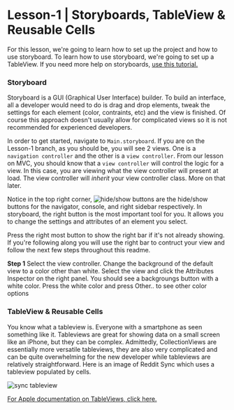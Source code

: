 # Lesson-1 | Storyboards, TableView & Reusable Cells

For this lesson, we're going to learn how to set up the project and how to use storyboard. To learn how to use storyboard, we're going to set up a TableView. If you need more help on storyboards, [use this tutorial.](https://www.raywenderlich.com/113388/storyboards-tutorial-in-ios-9-part-1)

### Storyboard

Storyboard is a GUI (Graphical User Interface) builder. To build an interface, all a developer would need to do is drag and drop elements, tweak the settings for each element (color, contraints, etc) and the view is finished. Of course this approach doesn't usually allow for complicated views so it is not recommended for experienced developers. 

In order to get started, navigate to `Main.storyboard`. If you are on the Lesson-1 branch, as you should be, you will see 2 views. One is a `navigation controller` and the other is a `view controller`. From our lesson on MVC, you should know that a `view controller` will control the logic for a view. In this case, you are viewing what the view controller will present at load. The view controller will _inherit_ your view controller class. More on that later. 

Notice in the top right corner, ![hide/show buttons](http://imgur.com/a/VjouU) are the hide/show buttons for the navigator, console, and right sidebar respectively. In storyboard, the right button is the most important tool for you. It allows you to change the settings and attributes of an element you select.

Press the right most button to show the right bar if it's not already showing. If you're following along you will use the right bar to contruct your view and follow the next few steps throughout this readme.

**Step 1**
Select the view controller. Change the background of the default view to a color other than white. Select the view and click the Attributes Inspector on the right panel. You should see a backgroungs button with a white color. Press the white color and press Other.. to see other color options

### TableView & Reusable Cells

You know what a tableview is. Everyone with a smartphone as seen something like it. Tableviews are great for showing data on a small screen like an iPhone, but they can be complex. Admittedly, CollectionViews are essentially more versatile tableviews, they are also very complicated and can be quite overwhelming for the new developer while tableviews are relatively straightforward. Here is an image of Reddit Sync which uses a tableview populated by cells.

![sync tableview](http://imgur.com/a/OyHD2)


[For Apple documentation on TableViews, click here.](https://developer.apple.com/library/content/documentation/UserExperience/Conceptual/TableView_iPhone/AboutTableViewsiPhone/AboutTableViewsiPhone.html) 
